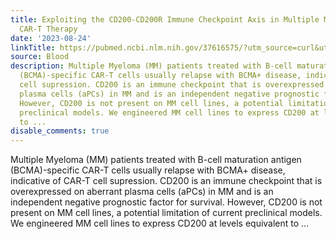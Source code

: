 ```yaml
---
title: Exploiting the CD200-CD200R Immune Checkpoint Axis in Multiple Myeloma to Enhance
  CAR-T Therapy
date: '2023-08-24'
linkTitle: https://pubmed.ncbi.nlm.nih.gov/37616575/?utm_source=curl&utm_medium=rss&utm_campaign=journals&utm_content=7603509&fc=None&ff=20230825181045&v=2.17.9.post6+86293ac
source: Blood
description: Multiple Myeloma (MM) patients treated with B-cell maturation antigen
  (BCMA)-specific CAR-T cells usually relapse with BCMA+ disease, indicative of CAR-T
  cell supression. CD200 is an immune checkpoint that is overexpressed on aberrant
  plasma cells (aPCs) in MM and is an independent negative prognostic factor for survival.
  However, CD200 is not present on MM cell lines, a potential limitation of current
  preclinical models. We engineered MM cell lines to express CD200 at levels equivalent
  to ...
disable_comments: true
---
```

Multiple Myeloma (MM) patients treated with B-cell maturation antigen (BCMA)-specific CAR-T cells usually relapse with BCMA+ disease, indicative of CAR-T cell supression. CD200 is an immune checkpoint that is overexpressed on aberrant plasma cells (aPCs) in MM and is an independent negative prognostic factor for survival. However, CD200 is not present on MM cell lines, a potential limitation of current preclinical models. We engineered MM cell lines to express CD200 at levels equivalent to ...
